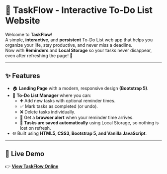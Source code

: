 # 🌟 TaskFlow - Interactive To-Do List Website

Welcome to **TaskFlow**!  
A simple, **interactive**, and **persistent** To-Do List web app that helps you organize your life, stay productive, and never miss a deadline.  
Now with **Reminders** and **Local Storage** so your tasks never disappear, even after refreshing the page! 🚀

---

## ✨ Features

- 🏠 **Landing Page** with a modern, responsive design **(Bootstrap 5)**.
- 📝 **To-Do List Manager** where you can:
  - ➕ Add new tasks with optional reminder times.
  - ✅ Mark tasks as completed (or undo).
  - ❌ Delete tasks individually.
  - 🔔 Get a **browser alert** when your reminder time arrives.
  - 💾 **Tasks are saved automatically** using Local Storage, so nothing is lost on refresh.
- 🌐 Built using **HTML5, CSS3, Bootstrap 5, and Vanilla JavaScript**.

---

## 🚀 Live Demo

👉 **[View TaskFlow Online]([https://your-username.github.io/taskflow-todolist/](https://sandiiemaad.github.io/Task1_Elevvo_Internship_To-do-list/))**  


